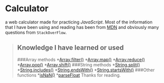 # Calculator
a web calculator made for practicing *JavaScript*.
Most of the information that I have been using and reading has been from [MDN]("https://developer.mozilla.org/es/docs/Learn/JavaScript") and obviously many questions from `StackOverFlow`.

>## Knowledge I have learned or used
>###Array methods
>*[Array.filter()]("https://developer.mozilla.org/es/docs/Web/JavaScript/Reference/Global_Objects/Array/filter")
>*[Array.map()]("https://developer.mozilla.org/es/docs/Web/JavaScript/Reference/Global_Objects/Array/map")
>*[Array.reduce()]("https://developer.mozilla.org/es/docs/Web/JavaScript/Reference/Global_Objects/Array/Reduce")
>*[Array.pop()]("https://developer.mozilla.org/es/docs/Web/JavaScript/Reference/Global_Objects/Array/pop")
>*[Array.shift()]("https://developer.mozilla.org/es/docs/Web/JavaScript/Reference/Global_Objects/Array/shift")
>###String methods
>*[String.split()]("https://developer.mozilla.org/es/docs/Web/JavaScript/Reference/Global_Objects/String/split")
>*[String.includes()]("https://developer.mozilla.org/es/docs/Web/JavaScript/Reference/Global_Objects/String/includes")
>*[String.endsWith()]("https://developer.mozilla.org/es/docs/Web/JavaScript/Reference/Global_Objects/String/endsWith")
>*[String.startsWith()]("https://developer.mozilla.org/es/docs/Web/JavaScript/Reference/Global_Objects/String/startsWith")
>###Other functions
>*[isNaN()]("https://developer.mozilla.org/es/docs/Web/JavaScript/Reference/Global_Objects/isNaN")
>*[parseFloat]("https://developer.mozilla.org/es/docs/Web/JavaScript/Reference/Global_Objects/parseFloat")
Thanks for reading.
